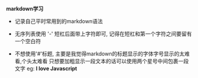 **markdown学习**
- 记录自己平时常用到的markdown语法

- 无序列表使用  '-' 短杠后面带上字符即可, 记得在短杠和第一个字符之间要留有一个空白符
- 不想使用'#'标题, 主要是我觉得markdown的标题显示的字体字号显示的太难看,个头太难看
只想要加粗显示一段文本的话可以使用两个星号中间包裹一段文字 eg:  **I love Javascript**